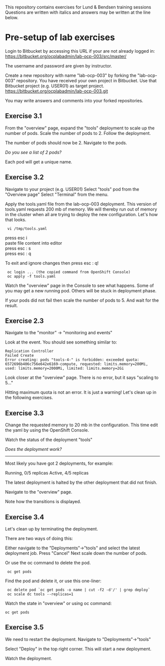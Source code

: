 This repository contains exercises for Lund & Bendsen training sessions
Questions are written with italics and answers may be written at the line below.

# Pre-setup of lab exercises

Login to Bitbucket by accessing this URL if your are not already logged in:
https://bitbucket.org/ocplabadmin/lab-ocp-003/src/master/

The username and password are given by instructor.  

Create a new repository with name "lab-ocp-003" by forking the "lab-ocp-003" repository.
You have received your own project in Bitbucket. Use that Bitbucket project (e.g. USER01) as target project.
https://bitbucket.org/ocplabadmin/lab-ocp-003.git

You may write answers and comments into your forked repositories.

## Exercise 3.1
From the "overview" page, expand the "tools" deployment to scale up the number of pods.
Scale the number of pods to 2.
Follow the deployment.

The number of pods should now be 2.
Navigate to the pods.

*Do you see a list of 2 pods?*

Each pod will get a unique name.


## Exercise 3.2
Navigate to your project (e.g. USER01)
Select "tools" pod from the "Overview page"
Select "Terminal" from the menu.

Apply the tools.yaml file from the lab-ocp-003 deployment.
This version of tools.yaml requests 200 mb of memory. We will thereby run out of memory in the cluster when all are trying to deploy the new configuration.
Let's how that looks.

```
 vi /tmp/tools.yaml
```
   press esc i  
   paste file content into editor  
   press esc : s  
   press esc : q
   
   To exit and ignore changes then press esc : q!  
```
 oc login ... (the copied command from OpenShift Console)   
 oc apply -f tools.yaml
```
 
Watch the "overview" page in the Console to see what happens.
Some of you may get a new running pod.
Others will be stuck in deployment phase.

If your pods did not fail then scale the number of pods to 5.
And wait for the result.

## Exercise 2.3
Navigate to the "monitor" -> "monitoring and events"

Look at the event. You should see something similar to:
```
Replication Controller
Failed Create 	
Error creating: pods "tools-4-" is forbidden: exceeded quota: 6572696b406c756e642e6169-compute, requested: limits.memory=200Mi, used: limits.memory=2000Mi, limited: limits.memory=2Gi
```

Look closer at the "overview" page. There is no error, but it says "scaling to 5..."

Hitting maximum quota is not an error. It is just a warning!
Let's clean up in the following exercises.


## Exercise 3.3
Change the requested memory to 20 mb in the configuration.
This time edit the yaml by using the OpenShift Console.

Watch the status of the deployment "tools"

*Does the deployment work?*

__________

Most likely you have got 2 deployments, for example:

Running, 0/5 replicas
Active, 4/5 replicas

The latest deployment is halted by the other deployment that did not finish.

Navigate to the "overview" page.

Note how the transitions is displayed.

## Exercise 3.4
Let's clean up by terminating the deployment.

There are two ways of doing this:

Either navigate to the "Deployments"->"tools" and select the latest deployment job.
Press "Cancel"
Next scale down the number of pods.


Or use the oc command to delete the pod.
```
 oc get pods
```   
Find the pod and delete it, or use this one-liner:
```
 oc delete pod `oc get pods -o name | cut -f2 -d'/' | grep deploy`
 oc scale dc tools --replicas=1
```

Watch the state in "overview"
or using oc command:

```
oc get pods
```

## Exercise 3.5
We need to restart the deployment.
Navigate to "Deployments"->"tools"

Select "Deploy" in the top right corner. This will start a new deployment.

Watch the deployment.

 
















  
 
